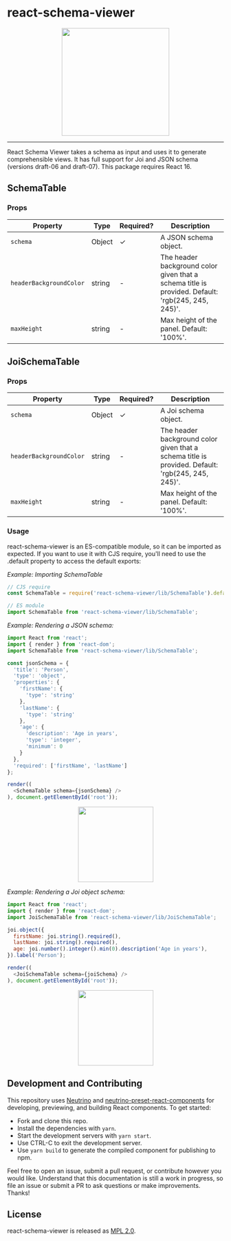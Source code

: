# react-schema-viewer

<p align="center">
  <img src="https://raw.githubusercontent.com/taskcluster/react-schema-viewer/master/viewer.png" height="250">
</p>

---

React Schema Viewer takes a schema as input and uses it to generate comprehensible views.
It has full support for Joi and JSON schema (versions draft-06 and draft-07).
This package requires React 16.

## SchemaTable

### Props
| Property                | Type                       | Required? | Description                                                                                       |
|-------------------------|----------------------------|-----------|---------------------------------------------------------------------------------------------------|
| `schema`                | Object                     | ✓         | A JSON schema object.                                                                             |
| `headerBackgroundColor` | string                     | -         | The header background color given that a schema title is provided. Default: 'rgb(245, 245, 245)'. |
| `maxHeight`             | string                     | -         | Max height of the panel. Default: '100%'.                                                         |

## JoiSchemaTable

### Props
| Property                | Type                       | Required? | Description                                                                                       |
|-------------------------|----------------------------|-----------|---------------------------------------------------------------------------------------------------|
| `schema`                | Object                     | ✓         | A Joi schema object.                                                                              |
| `headerBackgroundColor` | string                     | -         | The header background color given that a schema title is provided. Default: 'rgb(245, 245, 245)'. |
| `maxHeight`             | string                     | -         | Max height of the panel. Default: '100%'.                                                         |

### Usage

react-schema-viewer is an ES-compatible module, so it can be imported as expected. If you want to use it with CJS require, you'll need to use the .default property to access the default exports:

_Example: Importing SchemaTable_

```js
// CJS require
const SchemaTable = require('react-schema-viewer/lib/SchemaTable').default;

// ES module
import SchemaTable from 'react-schema-viewer/lib/SchemaTable';
```

_Example: Rendering a JSON schema:_
```js
import React from 'react';
import { render } from 'react-dom';
import SchemaTable from 'react-schema-viewer/lib/SchemaTable';

const jsonSchema = {
  'title': 'Person',
  'type': 'object',
  'properties': {
    'firstName': {
      'type': 'string'
    },
    'lastName': {
      'type': 'string'
    },
    'age': {
      'description': 'Age in years',
      'type': 'integer',
      'minimum': 0
    }
  },
  'required': ['firstName', 'lastName']
};

render((
  <SchemaTable schema={jsonSchema} />
), document.getElementById('root'));
````

<p align="center">
  <img src="https://raw.githubusercontent.com/taskcluster/react-schema-viewer/master/json-joi.png" height="175">
</p>

_Example: Rendering a Joi object schema:_
```js
import React from 'react';
import { render } from 'react-dom';
import JoiSchemaTable from 'react-schema-viewer/lib/JoiSchemaTable';

joi.object({
  firstName: joi.string().required(),
  lastName: joi.string().required(),
  age: joi.number().integer().min(0).description('Age in years'),
}).label('Person');

render((
  <JoiSchemaTable schema={joiSchema} />
), document.getElementById('root'));
````

<p align="center">
  <img src="https://raw.githubusercontent.com/taskcluster/react-schema-viewer/master/json-joi.png" height="175">
</p>

## Development and Contributing

This repository uses [Neutrino](https://neutrino.js.org) and [neutrino-preset-react-components](https://github.com/eliperelman/neutrino-preset-react-components/) for developing, previewing, and building React components. To get started:

- Fork and clone this repo.
- Install the dependencies with `yarn`.
- Start the development servers with `yarn start`.
- Use CTRL-C to exit the development server.
- Use `yarn build` to generate the compiled component for publishing to npm.

Feel free to open an issue, submit a pull request, or contribute however you would like. Understand that this
documentation is still a work in progress, so file an issue or submit a PR to ask questions or make improvements.
Thanks!

## License

react-schema-viewer is released as [MPL 2.0](http://mozilla.org/MPL/2.0/).
